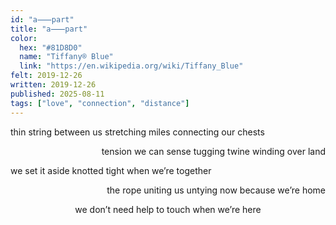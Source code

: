 ```yaml
---
id: "a⸺part"
title: "a⸺part"
color:
  hex: "#81D8D0"
  name: "Tiffany® Blue"
  link: "https://en.wikipedia.org/wiki/Tiffany_Blue"
felt: 2019-12-26
written: 2019-12-26
published: 2025-08-11
tags: ["love", "connection", "distance"]
---
```


thin string between us
stretching miles
connecting our chests

<p style="text-align: right;">
tension we can sense
tugging twine
winding over land
</p>

we set it aside
knotted tight
when we’re together

<p style="text-align: right;">
the rope uniting us
untying now
because we’re home
</p>

<p style="text-align: center;">
we don’t need help
to touch
when we’re here
</p>